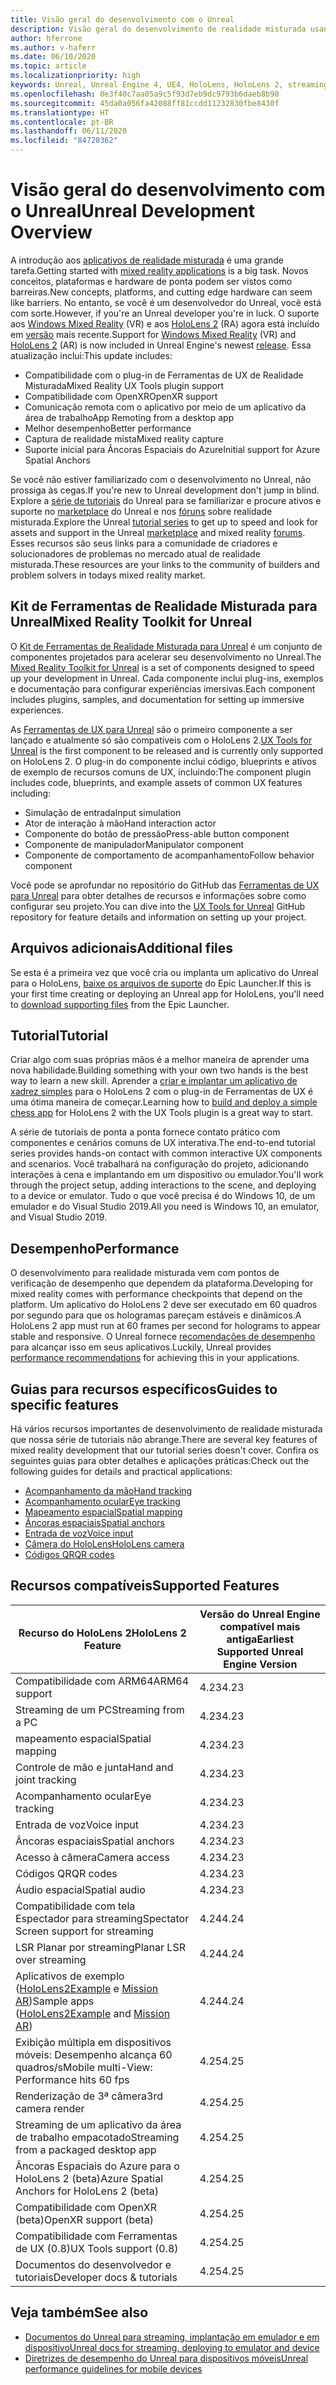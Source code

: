 ```yaml
---
title: Visão geral do desenvolvimento com o Unreal
description: Visão geral do desenvolvimento de realidade misturada usando o Unreal Engine 4
author: hferrone
ms.author: v-haferr
ms.date: 06/10/2020
ms.topic: article
ms.localizationpriority: high
keywords: Unreal, Unreal Engine 4, UE4, HoloLens, HoloLens 2, streaming, remoting, mixed reality, development, getting started, features, new project, emulator, documentation, guides, features, holograms, game development
ms.openlocfilehash: 0e3f40c7aa05a9c5f93d7eb9dc9793b6daeb8b90
ms.sourcegitcommit: 45da0a056fa42088ff81ccdd11232830fbe8430f
ms.translationtype: HT
ms.contentlocale: pt-BR
ms.lasthandoff: 06/11/2020
ms.locfileid: "84720362"
---
```

# <a name="unreal-development-overview"></a><span data-ttu-id="b3614-104">Visão geral do desenvolvimento com o Unreal</span><span class="sxs-lookup"><span data-stu-id="b3614-104">Unreal Development Overview</span></span>

<span data-ttu-id="b3614-105">A introdução aos <a href="https://docs.microsoft.com/en-us/windows/mixed-reality" target="_blank" title="Documentos do Mixed Reality"> aplicativos de realidade misturada</a> é uma grande tarefa.</span><span class="sxs-lookup"><span data-stu-id="b3614-105">Getting started with <a href="https://docs.microsoft.com/en-us/windows/mixed-reality" target="_blank" title="Mixed Reality Docs"> mixed reality applications</a> is a big task.</span></span> <span data-ttu-id="b3614-106">Novos conceitos, plataformas e hardware de ponta podem ser vistos como barreiras.</span><span class="sxs-lookup"><span data-stu-id="b3614-106">New concepts, platforms, and cutting edge hardware can seem like barriers.</span></span> <span data-ttu-id="b3614-107">No entanto, se você é um desenvolvedor do Unreal, você está com sorte.</span><span class="sxs-lookup"><span data-stu-id="b3614-107">However, if you're an Unreal developer you're in luck.</span></span> <span data-ttu-id="b3614-108">O suporte aos <a href="https://www.microsoft.com/en-us/windows/windows-mixed-reality" target="_blank" title="Documentos do Windows Mixed Reality">Windows Mixed Reality</a> (VR) e aos <a href="https://www.microsoft.com/en-us/hololens/hardware" target="_blank" title="Documentos do HoloLens 2">HoloLens 2</a> (RA) agora está incluído em <a href="https://docs.unrealengine.com/en-US/Support/Builds/ReleaseNotes/4_25/index.html" target="_blank" title="Notas sobre a versão do Unreal Engine 4.25">versão</a> mais recente.</span><span class="sxs-lookup"><span data-stu-id="b3614-108">Support for <a href="https://www.microsoft.com/en-us/windows/windows-mixed-reality" target="_blank" title="Windows Mixed Reality Docs">Windows Mixed Reality</a> (VR) and <a href="https://www.microsoft.com/en-us/hololens/hardware" target="_blank" title="HoloLens 2 Docs">HoloLens 2</a> (AR) is now included in Unreal Engine's newest <a href="https://docs.unrealengine.com/en-US/Support/Builds/ReleaseNotes/4_25/index.html" target="_blank" title="Unreal Engine 4.25 release notes">release</a>.</span></span> <span data-ttu-id="b3614-109">Essa atualização inclui:</span><span class="sxs-lookup"><span data-stu-id="b3614-109">This update includes:</span></span>
* <span data-ttu-id="b3614-110">Compatibilidade com o plug-in de Ferramentas de UX de Realidade Misturada</span><span class="sxs-lookup"><span data-stu-id="b3614-110">Mixed Reality UX Tools plugin support</span></span>
* <span data-ttu-id="b3614-111">Compatibilidade com OpenXR</span><span class="sxs-lookup"><span data-stu-id="b3614-111">OpenXR support</span></span>
* <span data-ttu-id="b3614-112">Comunicação remota com o aplicativo por meio de um aplicativo da área de trabalho</span><span class="sxs-lookup"><span data-stu-id="b3614-112">App Remoting from a desktop app</span></span>
* <span data-ttu-id="b3614-113">Melhor desempenho</span><span class="sxs-lookup"><span data-stu-id="b3614-113">Better performance</span></span>
* <span data-ttu-id="b3614-114">Captura de realidade mista</span><span class="sxs-lookup"><span data-stu-id="b3614-114">Mixed reality capture</span></span>
* <span data-ttu-id="b3614-115">Suporte inicial para Âncoras Espaciais do Azure</span><span class="sxs-lookup"><span data-stu-id="b3614-115">Initial support for Azure Spatial Anchors</span></span>

<span data-ttu-id="b3614-116">Se você não estiver familiarizado com o desenvolvimento no Unreal, não prossiga às cegas.</span><span class="sxs-lookup"><span data-stu-id="b3614-116">If you're new to Unreal development don't jump in blind.</span></span> <span data-ttu-id="b3614-117">Explore a <a href="https://docs.unrealengine.com//GettingStarted/index.html" target="_blank">série de tutoriais</a> do Unreal para se familiarizar e procure ativos e suporte no <a href="https://www.unrealengine.com/marketplace//store" target="_blank">marketplace</a> do Unreal e nos <a href="https://forums.unrealengine.com/development-discussion/vr-ar-development" target="_blank">fóruns</a> sobre realidade misturada.</span><span class="sxs-lookup"><span data-stu-id="b3614-117">Explore the Unreal <a href="https://docs.unrealengine.com//GettingStarted/index.html" target="_blank">tutorial series</a> to get up to speed and look for assets and support in the Unreal <a href="https://www.unrealengine.com/marketplace//store" target="_blank">marketplace</a> and mixed reality <a href="https://forums.unrealengine.com/development-discussion/vr-ar-development" target="_blank">forums</a>.</span></span> <span data-ttu-id="b3614-118">Esses recursos são seus links para a comunidade de criadores e solucionadores de problemas no mercado atual de realidade misturada.</span><span class="sxs-lookup"><span data-stu-id="b3614-118">These resources are your links to the community of builders and problem solvers in todays mixed reality market.</span></span>

## <a name="mixed-reality-toolkit-for-unreal"></a><span data-ttu-id="b3614-119">Kit de Ferramentas de Realidade Misturada para Unreal</span><span class="sxs-lookup"><span data-stu-id="b3614-119">Mixed Reality Toolkit for Unreal</span></span>

<span data-ttu-id="b3614-120">O [Kit de Ferramentas de Realidade Misturada para Unreal](https://github.com/microsoft/MixedRealityToolkit-Unreal) é um conjunto de componentes projetados para acelerar seu desenvolvimento no Unreal.</span><span class="sxs-lookup"><span data-stu-id="b3614-120">The [Mixed Reality Toolkit for Unreal](https://github.com/microsoft/MixedRealityToolkit-Unreal) is a set of components designed to speed up your development in Unreal.</span></span> <span data-ttu-id="b3614-121">Cada componente inclui plug-ins, exemplos e documentação para configurar experiências imersivas.</span><span class="sxs-lookup"><span data-stu-id="b3614-121">Each component includes plugins, samples, and documentation for setting up immersive experiences.</span></span> 

<span data-ttu-id="b3614-122">As [Ferramentas de UX para Unreal](https://github.com/microsoft/MixedReality-UXTools-Unreal) são o primeiro componente a ser lançado e atualmente só são compatíveis com o HoloLens 2.</span><span class="sxs-lookup"><span data-stu-id="b3614-122">[UX Tools for Unreal](https://github.com/microsoft/MixedReality-UXTools-Unreal) is the first component to be released and is currently only supported on HoloLens 2.</span></span> <span data-ttu-id="b3614-123">O plug-in do componente inclui código, blueprints e ativos de exemplo de recursos comuns de UX, incluindo:</span><span class="sxs-lookup"><span data-stu-id="b3614-123">The component plugin includes code, blueprints, and example assets of common UX features including:</span></span>
* <span data-ttu-id="b3614-124">Simulação de entrada</span><span class="sxs-lookup"><span data-stu-id="b3614-124">Input simulation</span></span>
* <span data-ttu-id="b3614-125">Ator de interação à mão</span><span class="sxs-lookup"><span data-stu-id="b3614-125">Hand interaction actor</span></span>
* <span data-ttu-id="b3614-126">Componente do botão de pressão</span><span class="sxs-lookup"><span data-stu-id="b3614-126">Press-able button component</span></span>
* <span data-ttu-id="b3614-127">Componente de manipulador</span><span class="sxs-lookup"><span data-stu-id="b3614-127">Manipulator component</span></span>
* <span data-ttu-id="b3614-128">Componente de comportamento de acompanhamento</span><span class="sxs-lookup"><span data-stu-id="b3614-128">Follow behavior component</span></span>

<span data-ttu-id="b3614-129">Você pode se aprofundar no repositório do GitHub das [Ferramentas de UX para Unreal](https://github.com/microsoft/MixedReality-UXTools-Unreal) para obter detalhes de recursos e informações sobre como configurar seu projeto.</span><span class="sxs-lookup"><span data-stu-id="b3614-129">You can dive into the [UX Tools for Unreal](https://github.com/microsoft/MixedReality-UXTools-Unreal) GitHub repository for feature details and information on setting up your project.</span></span>

## <a name="additional-files"></a><span data-ttu-id="b3614-130">Arquivos adicionais</span><span class="sxs-lookup"><span data-stu-id="b3614-130">Additional files</span></span>
<span data-ttu-id="b3614-131">Se esta é a primeira vez que você cria ou implanta um aplicativo do Unreal para o HoloLens, [baixe os arquivos de suporte](https://docs.microsoft.com/windows/mixed-reality/unreal-uxt-ch6#packaging-and-deploying-the-app) do Epic Launcher.</span><span class="sxs-lookup"><span data-stu-id="b3614-131">If this is your first time creating or deploying an Unreal app for HoloLens, you'll need to [download supporting files](https://docs.microsoft.com/windows/mixed-reality/unreal-uxt-ch6#packaging-and-deploying-the-app) from the Epic Launcher.</span></span>

## <a name="tutorial"></a><span data-ttu-id="b3614-132">Tutorial</span><span class="sxs-lookup"><span data-stu-id="b3614-132">Tutorial</span></span>

<span data-ttu-id="b3614-133">Criar algo com suas próprias mãos é a melhor maneira de aprender uma nova habilidade.</span><span class="sxs-lookup"><span data-stu-id="b3614-133">Building something with your own two hands is the best way to learn a new skill.</span></span> <span data-ttu-id="b3614-134">Aprender a [criar e implantar um aplicativo de xadrez simples](unreal-uxt-ch1.md) para o HoloLens 2 com o plug-in de Ferramentas de UX é uma ótima maneira de começar.</span><span class="sxs-lookup"><span data-stu-id="b3614-134">Learning how to [build and deploy a simple chess app](unreal-uxt-ch1.md) for HoloLens 2 with the UX Tools plugin is a great way to start.</span></span> 

<span data-ttu-id="b3614-135">A série de tutoriais de ponta a ponta fornece contato prático com componentes e cenários comuns de UX interativa.</span><span class="sxs-lookup"><span data-stu-id="b3614-135">The end-to-end tutorial series provides hands-on contact with common interactive UX components and scenarios.</span></span> <span data-ttu-id="b3614-136">Você trabalhará na configuração do projeto, adicionando interações à cena e implantando em um dispositivo ou emulador.</span><span class="sxs-lookup"><span data-stu-id="b3614-136">You'll work through the project setup, adding interactions to the scene, and deploying to a device or emulator.</span></span> <span data-ttu-id="b3614-137">Tudo o que você precisa é do Windows 10, de um emulador e do Visual Studio 2019.</span><span class="sxs-lookup"><span data-stu-id="b3614-137">All you need is Windows 10, an emulator, and Visual Studio 2019.</span></span>


## <a name="performance"></a><span data-ttu-id="b3614-138">Desempenho</span><span class="sxs-lookup"><span data-stu-id="b3614-138">Performance</span></span>

<span data-ttu-id="b3614-139">O desenvolvimento para realidade misturada vem com pontos de verificação de desempenho que dependem da plataforma.</span><span class="sxs-lookup"><span data-stu-id="b3614-139">Developing for mixed reality comes with performance checkpoints that depend on the platform.</span></span> <span data-ttu-id="b3614-140">Um aplicativo do HoloLens 2 deve ser executado em 60 quadros por segundo para que os hologramas pareçam estáveis e dinâmicos.</span><span class="sxs-lookup"><span data-stu-id="b3614-140">A HoloLens 2 app must run at 60 frames per second for holograms to appear stable and responsive.</span></span> <span data-ttu-id="b3614-141">O Unreal fornece [recomendações de desempenho](performance-recommendations-for-unreal.md) para alcançar isso em seus aplicativos.</span><span class="sxs-lookup"><span data-stu-id="b3614-141">Luckily, Unreal provides [performance recommendations](performance-recommendations-for-unreal.md) for achieving this in your applications.</span></span>

## <a name="guides-to-specific-features"></a><span data-ttu-id="b3614-142">Guias para recursos específicos</span><span class="sxs-lookup"><span data-stu-id="b3614-142">Guides to specific features</span></span>

<span data-ttu-id="b3614-143">Há vários recursos importantes de desenvolvimento de realidade misturada que nossa série de tutoriais não abrange.</span><span class="sxs-lookup"><span data-stu-id="b3614-143">There are several key features of mixed reality development that our tutorial series doesn't cover.</span></span> <span data-ttu-id="b3614-144">Confira os seguintes guias para obter detalhes e aplicações práticas:</span><span class="sxs-lookup"><span data-stu-id="b3614-144">Check out the following guides for details and practical applications:</span></span> 
* [<span data-ttu-id="b3614-145">Acompanhamento da mão</span><span class="sxs-lookup"><span data-stu-id="b3614-145">Hand tracking</span></span>](unreal-hand-tracking.md)
* [<span data-ttu-id="b3614-146">Acompanhamento ocular</span><span class="sxs-lookup"><span data-stu-id="b3614-146">Eye tracking</span></span>](unreal-gaze-input.md)
* [<span data-ttu-id="b3614-147">Mapeamento espacial</span><span class="sxs-lookup"><span data-stu-id="b3614-147">Spatial mapping</span></span>](unreal-spatial-mapping.md)
* [<span data-ttu-id="b3614-148">Âncoras espaciais</span><span class="sxs-lookup"><span data-stu-id="b3614-148">Spatial anchors</span></span>](unreal-spatial-anchors.md)
* [<span data-ttu-id="b3614-149">Entrada de voz</span><span class="sxs-lookup"><span data-stu-id="b3614-149">Voice input</span></span>](unreal-voice-input.md)
* [<span data-ttu-id="b3614-150">Câmera do HoloLens</span><span class="sxs-lookup"><span data-stu-id="b3614-150">HoloLens camera</span></span>](unreal-hololens-camera.md)
* [<span data-ttu-id="b3614-151">Códigos QR</span><span class="sxs-lookup"><span data-stu-id="b3614-151">QR codes</span></span>](unreal-qr-codes.md)


## <a name="supported-features"></a><span data-ttu-id="b3614-152">Recursos compatíveis</span><span class="sxs-lookup"><span data-stu-id="b3614-152">Supported Features</span></span>

| <span data-ttu-id="b3614-153">Recurso do HoloLens 2</span><span class="sxs-lookup"><span data-stu-id="b3614-153">HoloLens 2 Feature</span></span> | <span data-ttu-id="b3614-154">Versão do Unreal Engine compatível mais antiga</span><span class="sxs-lookup"><span data-stu-id="b3614-154">Earliest Supported Unreal Engine Version</span></span> |
| ----------- | ----------- |
| <span data-ttu-id="b3614-155">Compatibilidade com ARM64</span><span class="sxs-lookup"><span data-stu-id="b3614-155">ARM64 support</span></span> | <span data-ttu-id="b3614-156">4.23</span><span class="sxs-lookup"><span data-stu-id="b3614-156">4.23</span></span> |
| <span data-ttu-id="b3614-157">Streaming de um PC</span><span class="sxs-lookup"><span data-stu-id="b3614-157">Streaming from a PC</span></span> | <span data-ttu-id="b3614-158">4.23</span><span class="sxs-lookup"><span data-stu-id="b3614-158">4.23</span></span> |
| <span data-ttu-id="b3614-159">mapeamento espacial</span><span class="sxs-lookup"><span data-stu-id="b3614-159">Spatial mapping</span></span> | <span data-ttu-id="b3614-160">4.23</span><span class="sxs-lookup"><span data-stu-id="b3614-160">4.23</span></span> |
| <span data-ttu-id="b3614-161">Controle de mão e junta</span><span class="sxs-lookup"><span data-stu-id="b3614-161">Hand and joint tracking</span></span> | <span data-ttu-id="b3614-162">4.23</span><span class="sxs-lookup"><span data-stu-id="b3614-162">4.23</span></span> |
| <span data-ttu-id="b3614-163">Acompanhamento ocular</span><span class="sxs-lookup"><span data-stu-id="b3614-163">Eye tracking</span></span> | <span data-ttu-id="b3614-164">4.23</span><span class="sxs-lookup"><span data-stu-id="b3614-164">4.23</span></span> |
| <span data-ttu-id="b3614-165">Entrada de voz</span><span class="sxs-lookup"><span data-stu-id="b3614-165">Voice input</span></span> | <span data-ttu-id="b3614-166">4.23</span><span class="sxs-lookup"><span data-stu-id="b3614-166">4.23</span></span> |
| <span data-ttu-id="b3614-167">Âncoras espaciais</span><span class="sxs-lookup"><span data-stu-id="b3614-167">Spatial anchors</span></span> | <span data-ttu-id="b3614-168">4.23</span><span class="sxs-lookup"><span data-stu-id="b3614-168">4.23</span></span> |
| <span data-ttu-id="b3614-169">Acesso à câmera</span><span class="sxs-lookup"><span data-stu-id="b3614-169">Camera access</span></span> | <span data-ttu-id="b3614-170">4.23</span><span class="sxs-lookup"><span data-stu-id="b3614-170">4.23</span></span> |
| <span data-ttu-id="b3614-171">Códigos QR</span><span class="sxs-lookup"><span data-stu-id="b3614-171">QR codes</span></span> | <span data-ttu-id="b3614-172">4.23</span><span class="sxs-lookup"><span data-stu-id="b3614-172">4.23</span></span> |
| <span data-ttu-id="b3614-173">Áudio espacial</span><span class="sxs-lookup"><span data-stu-id="b3614-173">Spatial audio</span></span> | <span data-ttu-id="b3614-174">4.23</span><span class="sxs-lookup"><span data-stu-id="b3614-174">4.23</span></span> |
| <span data-ttu-id="b3614-175">Compatibilidade com tela Espectador para streaming</span><span class="sxs-lookup"><span data-stu-id="b3614-175">Spectator Screen support for streaming</span></span> | <span data-ttu-id="b3614-176">4.24</span><span class="sxs-lookup"><span data-stu-id="b3614-176">4.24</span></span> |
| <span data-ttu-id="b3614-177">LSR Planar por streaming</span><span class="sxs-lookup"><span data-stu-id="b3614-177">Planar LSR over streaming</span></span> | <span data-ttu-id="b3614-178">4.24</span><span class="sxs-lookup"><span data-stu-id="b3614-178">4.24</span></span> |
| <span data-ttu-id="b3614-179">Aplicativos de exemplo ([HoloLens2Example](https://github.com/microsoft/MixedReality-Unreal-Samples) e [Mission AR](https://docs.unrealengine.com/en-US/Resources/Showcases/MissionAR/index.html))</span><span class="sxs-lookup"><span data-stu-id="b3614-179">Sample apps ([HoloLens2Example](https://github.com/microsoft/MixedReality-Unreal-Samples) and [Mission AR](https://docs.unrealengine.com/en-US/Resources/Showcases/MissionAR/index.html))</span></span> | <span data-ttu-id="b3614-180">4.24</span><span class="sxs-lookup"><span data-stu-id="b3614-180">4.24</span></span> |
| <span data-ttu-id="b3614-181">Exibição múltipla em dispositivos móveis: Desempenho alcança 60 quadros/s</span><span class="sxs-lookup"><span data-stu-id="b3614-181">Mobile multi-View: Performance hits 60 fps</span></span> | <span data-ttu-id="b3614-182">4.25</span><span class="sxs-lookup"><span data-stu-id="b3614-182">4.25</span></span> |
| <span data-ttu-id="b3614-183">Renderização de 3ª câmera</span><span class="sxs-lookup"><span data-stu-id="b3614-183">3rd camera render</span></span> | <span data-ttu-id="b3614-184">4.25</span><span class="sxs-lookup"><span data-stu-id="b3614-184">4.25</span></span> |
| <span data-ttu-id="b3614-185">Streaming de um aplicativo da área de trabalho empacotado</span><span class="sxs-lookup"><span data-stu-id="b3614-185">Streaming from a packaged desktop app</span></span> | <span data-ttu-id="b3614-186">4.25</span><span class="sxs-lookup"><span data-stu-id="b3614-186">4.25</span></span> |
| <span data-ttu-id="b3614-187">Âncoras Espaciais do Azure para o HoloLens 2 (beta)</span><span class="sxs-lookup"><span data-stu-id="b3614-187">Azure Spatial Anchors for HoloLens 2 (beta)</span></span> | <span data-ttu-id="b3614-188">4.25</span><span class="sxs-lookup"><span data-stu-id="b3614-188">4.25</span></span> |
| <span data-ttu-id="b3614-189">Compatibilidade com OpenXR (beta)</span><span class="sxs-lookup"><span data-stu-id="b3614-189">OpenXR support (beta)</span></span> | <span data-ttu-id="b3614-190">4.25</span><span class="sxs-lookup"><span data-stu-id="b3614-190">4.25</span></span> |
| <span data-ttu-id="b3614-191">Compatibilidade com Ferramentas de UX (0.8)</span><span class="sxs-lookup"><span data-stu-id="b3614-191">UX Tools support (0.8)</span></span> | <span data-ttu-id="b3614-192">4.25</span><span class="sxs-lookup"><span data-stu-id="b3614-192">4.25</span></span> |
| <span data-ttu-id="b3614-193">Documentos do desenvolvedor e tutoriais</span><span class="sxs-lookup"><span data-stu-id="b3614-193">Developer docs & tutorials</span></span> | <span data-ttu-id="b3614-194">4.25</span><span class="sxs-lookup"><span data-stu-id="b3614-194">4.25</span></span> |

## <a name="see-also"></a><span data-ttu-id="b3614-195">Veja também</span><span class="sxs-lookup"><span data-stu-id="b3614-195">See also</span></span>
* <span data-ttu-id="b3614-196"><a href="https://docs.unrealengine.com//Platforms/AR/HoloLens2/index.html" target="_blank">Documentos do Unreal para streaming, implantação em emulador e em dispositivo</a></span><span class="sxs-lookup"><span data-stu-id="b3614-196"><a href="https://docs.unrealengine.com//Platforms/AR/HoloLens2/index.html" target="_blank">Unreal docs for streaming, deploying to emulator and device</a></span></span>
* <span data-ttu-id="b3614-197"><a href="https://docs.unrealengine.com//Platforms/Mobile/Performance/index.html" target="_blank">Diretrizes de desempenho do Unreal para dispositivos móveis</a></span><span class="sxs-lookup"><span data-stu-id="b3614-197"><a href="https://docs.unrealengine.com//Platforms/Mobile/Performance/index.html" target="_blank">Unreal performance guidelines for mobile devices</a></span></span>
